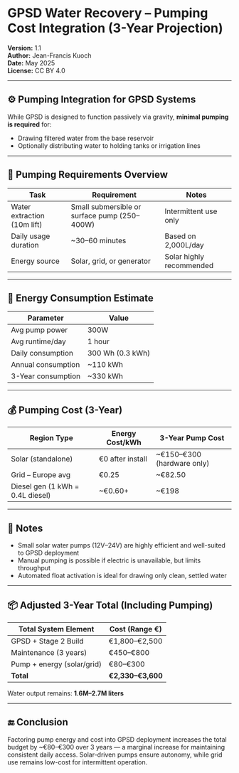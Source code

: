 # GPSD Water Recovery – Pumping Cost Integration (3-Year Projection)
**Version:** 1.1  
**Author:** Jean-Francis Kuoch  
**Date:** May 2025  
**License:** CC BY 4.0

---

## ⚙️ Pumping Integration for GPSD Systems

While GPSD is designed to function passively via gravity, **minimal pumping is required** for:
- Drawing filtered water from the base reservoir
- Optionally distributing water to holding tanks or irrigation lines

---

## 🔌 Pumping Requirements Overview

| Task                      | Requirement            | Notes |
|---------------------------|------------------------|-------|
| Water extraction (10m lift) | Small submersible or surface pump (250–400W) | Intermittent use only  
| Daily usage duration      | ~30–60 minutes         | Based on 2,000L/day  
| Energy source             | Solar, grid, or generator | Solar highly recommended  

---

## 🔋 Energy Consumption Estimate

| Parameter           | Value                    |
|---------------------|--------------------------|
| Avg pump power      | 300W                     |
| Avg runtime/day     | 1 hour                   |
| Daily consumption   | 300 Wh (0.3 kWh)         |
| Annual consumption  | ~110 kWh                 |
| 3-Year consumption  | ~330 kWh                 |

---

## 💰 Pumping Cost (3-Year)

| Region Type         | Energy Cost/kWh | 3-Year Pump Cost |
|---------------------|------------------|------------------|
| Solar (standalone)  | €0 after install  | ~€150–€300 (hardware only)  
| Grid – Europe avg   | €0.25             | ~€82.50  
| Diesel gen (1 kWh = 0.4L diesel) | ~€0.60+ | ~€198  

---

## 🧠 Notes

- Small solar water pumps (12V–24V) are highly efficient and well-suited to GPSD deployment
- Manual pumping is possible if electric is unavailable, but limits throughput
- Automated float activation is ideal for drawing only clean, settled water

---

## 📦 Adjusted 3-Year Total (Including Pumping)

| Total System Element      | Cost (Range €)     |
|---------------------------|--------------------|
| GPSD + Stage 2 Build      | €1,800–€2,500       |
| Maintenance (3 years)     | €450–€800           |
| Pump + energy (solar/grid)| €80–€300            |
| **Total**                 | **€2,330–€3,600**   |

Water output remains: **1.6M–2.7M liters**

---

## 🔚 Conclusion

Factoring pump energy and cost into GPSD deployment increases the total budget by ~€80–€300 over 3 years — a marginal increase for maintaining consistent daily access. Solar-driven pumps ensure autonomy, while grid use remains low-cost for intermittent operation.

